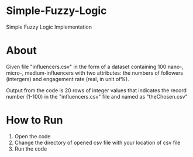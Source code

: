 # Simple-Fuzzy-Logic
Simple Fuzzy Logic Implementation

# About 
Given file "influencers.csv" in the form of a dataset containing 100 nano-, micro-, medium-influencers with two attributes: the numbers of followers (intergers) and engagement rate (real, in unit of%).

Output from the code is 20 rows of integer values that indicates the record number (1-100) in the "influencers.csv" file and named as "theChosen.csv"

# How to Run
1. Open the code
2. Change the directory of opened csv file with your location of csv file
3. Run the code

